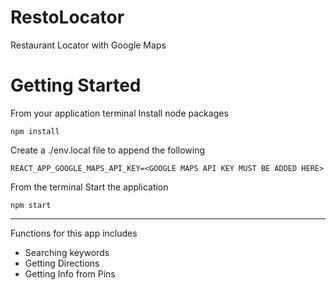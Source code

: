 # RestoLocator
Restaurant Locator with Google Maps

# Getting Started

From your application terminal
Install node packages 
```
npm install
```

Create a ./env.local file to append the following
```
REACT_APP_GOOGLE_MAPS_API_KEY=<GOOGLE MAPS API KEY MUST BE ADDED HERE>
```

From the terminal Start the application
```
npm start
```

--- 
Functions for this app includes 
- Searching keywords
- Getting Directions
- Getting Info from Pins
